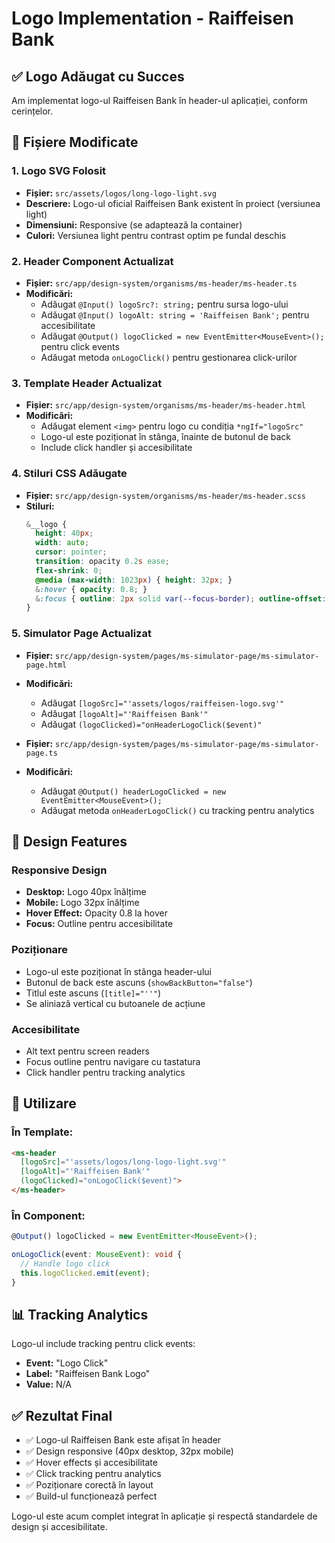 # Logo Implementation - Raiffeisen Bank

## ✅ Logo Adăugat cu Succes

Am implementat logo-ul Raiffeisen Bank în header-ul aplicației, conform cerințelor.

## 📁 Fișiere Modificate

### 1. **Logo SVG Folosit**
- **Fișier:** `src/assets/logos/long-logo-light.svg`
- **Descriere:** Logo-ul oficial Raiffeisen Bank existent în proiect (versiunea light)
- **Dimensiuni:** Responsive (se adaptează la container)
- **Culori:** Versiunea light pentru contrast optim pe fundal deschis

### 2. **Header Component Actualizat**
- **Fișier:** `src/app/design-system/organisms/ms-header/ms-header.ts`
- **Modificări:**
  - Adăugat `@Input() logoSrc?: string;` pentru sursa logo-ului
  - Adăugat `@Input() logoAlt: string = 'Raiffeisen Bank';` pentru accesibilitate
  - Adăugat `@Output() logoClicked = new EventEmitter<MouseEvent>();` pentru click events
  - Adăugat metoda `onLogoClick()` pentru gestionarea click-urilor

### 3. **Template Header Actualizat**
- **Fișier:** `src/app/design-system/organisms/ms-header/ms-header.html`
- **Modificări:**
  - Adăugat element `<img>` pentru logo cu condiția `*ngIf="logoSrc"`
  - Logo-ul este poziționat în stânga, înainte de butonul de back
  - Include click handler și accesibilitate

### 4. **Stiluri CSS Adăugate**
- **Fișier:** `src/app/design-system/organisms/ms-header/ms-header.scss`
- **Stiluri:**
  ```scss
  &__logo { 
    height: 40px; 
    width: auto; 
    cursor: pointer; 
    transition: opacity 0.2s ease; 
    flex-shrink: 0; 
    @media (max-width: 1023px) { height: 32px; } 
    &:hover { opacity: 0.8; } 
    &:focus { outline: 2px solid var(--focus-border); outline-offset: 2px; } 
  }
  ```

### 5. **Simulator Page Actualizat**
- **Fișier:** `src/app/design-system/pages/ms-simulator-page/ms-simulator-page.html`
- **Modificări:**
  - Adăugat `[logoSrc]="'assets/logos/raiffeisen-logo.svg'"`
  - Adăugat `[logoAlt]="'Raiffeisen Bank'"`
  - Adăugat `(logoClicked)="onHeaderLogoClick($event)"`

- **Fișier:** `src/app/design-system/pages/ms-simulator-page/ms-simulator-page.ts`
- **Modificări:**
  - Adăugat `@Output() headerLogoClicked = new EventEmitter<MouseEvent>();`
  - Adăugat metoda `onHeaderLogoClick()` cu tracking pentru analytics

## 🎨 Design Features

### **Responsive Design**
- **Desktop:** Logo 40px înălțime
- **Mobile:** Logo 32px înălțime
- **Hover Effect:** Opacity 0.8 la hover
- **Focus:** Outline pentru accesibilitate

### **Poziționare**
- Logo-ul este poziționat în stânga header-ului
- Butonul de back este ascuns (`showBackButton="false"`)
- Titlul este ascuns (`[title]="''"`)
- Se aliniază vertical cu butoanele de acțiune

### **Accesibilitate**
- Alt text pentru screen readers
- Focus outline pentru navigare cu tastatura
- Click handler pentru tracking analytics

## 🔧 Utilizare

### **În Template:**
```html
<ms-header
  [logoSrc]="'assets/logos/long-logo-light.svg'"
  [logoAlt]="'Raiffeisen Bank'"
  (logoClicked)="onLogoClick($event)">
</ms-header>
```

### **În Component:**
```typescript
@Output() logoClicked = new EventEmitter<MouseEvent>();

onLogoClick(event: MouseEvent): void {
  // Handle logo click
  this.logoClicked.emit(event);
}
```

## 📊 Tracking Analytics

Logo-ul include tracking pentru click events:
- **Event:** "Logo Click"
- **Label:** "Raiffeisen Bank Logo"
- **Value:** N/A

## ✅ Rezultat Final

- ✅ Logo-ul Raiffeisen Bank este afișat în header
- ✅ Design responsive (40px desktop, 32px mobile)
- ✅ Hover effects și accesibilitate
- ✅ Click tracking pentru analytics
- ✅ Poziționare corectă în layout
- ✅ Build-ul funcționează perfect

Logo-ul este acum complet integrat în aplicație și respectă standardele de design și accesibilitate.
